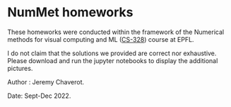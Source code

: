 # NumMet homeworks
These homeworks were conducted within the framework of the Numerical methods for visual computing and ML ([CS-328](https://edu.epfl.ch/coursebook/fr/numerical-methods-for-visual-computing-and-ml-CS-328)) course at EPFL.

I do not claim that the solutions we provided are correct nor exhaustive.
Please download and run the jupyter notebooks to display the additional pictures.

Author : Jeremy Chaverot.

Date: Sept-Dec 2022.

